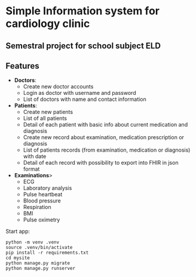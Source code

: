 # Simple Information system for cardiology clinic
## Semestral project for school subject ELD

## Features
- **Doctors**:
    - Create new doctor accounts
    - Login as doctor with username and password
    - List of doctors with name and contact information
- **Patients**:
    - Create new patients
    - List of all patients
    - Detail of each patient with basic info about current medication and diagnosis
    - Create new record about examination, medication prescription or diagnosis
    - List of patients records (from examination, medication or diagnosis) with date
    - Detail of each record with possibility to export into FHIR in json format
- **Examinations**>
    - ECG
    - Laboratory analysis
    - Pulse heartbeat
    - Blood pressure
    - Respiration
    - BMI
    - Pulse oximetry
 
Start app:
```
python -m venv .venv
source .venv/bin/activate
pip install -r requirements.txt
cd mysite
python manage.py migrate
python manage.py runserver  
```
